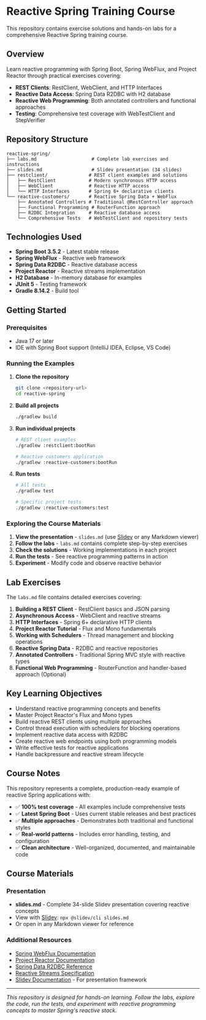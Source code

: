 # Reactive Spring Training Course

This repository contains exercise solutions and hands-on labs for a comprehensive Reactive Spring training course.

## Overview

Learn reactive programming with Spring Boot, Spring WebFlux, and Project Reactor through practical exercises covering:

- **REST Clients**: RestClient, WebClient, and HTTP Interfaces
- **Reactive Data Access**: Spring Data R2DBC with H2 database  
- **Reactive Web Programming**: Both annotated controllers and functional approaches
- **Testing**: Comprehensive test coverage with WebTestClient and StepVerifier

## Repository Structure

```
reactive-spring/
├── labs.md                    # Complete lab exercises and instructions
├── slides.md                  # Slidev presentation (34 slides)
├── restclient/               # REST client examples and solutions
│   ├── RestClient            # Modern synchronous HTTP access
│   ├── WebClient             # Reactive HTTP access
│   └── HTTP Interfaces       # Spring 6+ declarative clients
└── reactive-customers/       # Reactive Spring Data + WebFlux
    ├── Annotated Controllers # Traditional @RestController approach
    ├── Functional Programming # RouterFunction approach  
    ├── R2DBC Integration     # Reactive database access
    └── Comprehensive Tests   # WebTestClient and repository tests
```

## Technologies Used

- **Spring Boot 3.5.2** - Latest stable release
- **Spring WebFlux** - Reactive web framework
- **Spring Data R2DBC** - Reactive database access
- **Project Reactor** - Reactive streams implementation
- **H2 Database** - In-memory database for examples
- **JUnit 5** - Testing framework
- **Gradle 8.14.2** - Build tool

## Getting Started

### Prerequisites

- Java 17 or later
- IDE with Spring Boot support (IntelliJ IDEA, Eclipse, VS Code)

### Running the Examples

1. **Clone the repository**
   ```bash
   git clone <repository-url>
   cd reactive-spring
   ```

2. **Build all projects**
   ```bash
   ./gradlew build
   ```

3. **Run individual projects**
   ```bash
   # REST client examples
   ./gradlew :restclient:bootRun
   
   # Reactive customers application
   ./gradlew :reactive-customers:bootRun
   ```

4. **Run tests**
   ```bash
   # All tests
   ./gradlew test
   
   # Specific project tests
   ./gradlew :reactive-customers:test
   ```

### Exploring the Course Materials

1. **View the presentation** - `slides.md` (use [Slidev](https://slidev.antfu.me/) or any Markdown viewer)
2. **Follow the labs** - `labs.md` contains complete step-by-step exercises
3. **Check the solutions** - Working implementations in each project
4. **Run the tests** - See reactive programming patterns in action
5. **Experiment** - Modify code and observe reactive behavior

## Lab Exercises

The `labs.md` file contains detailed exercises covering:

1. **Building a REST Client** - RestClient basics and JSON parsing
2. **Asynchronous Access** - WebClient and reactive streams
3. **HTTP Interfaces** - Spring 6+ declarative HTTP clients
4. **Project Reactor Tutorial** - Flux and Mono fundamentals
5. **Working with Schedulers** - Thread management and blocking operations
6. **Reactive Spring Data** - R2DBC and reactive repositories
7. **Annotated Controllers** - Traditional Spring MVC style with reactive types
8. **Functional Web Programming** - RouterFunction and handler-based approach (Optional)

## Key Learning Objectives

- Understand reactive programming concepts and benefits
- Master Project Reactor's Flux and Mono types
- Build reactive REST clients using multiple approaches
- Control thread execution with schedulers for blocking operations
- Implement reactive data access with R2DBC
- Create reactive web endpoints using both programming models
- Write effective tests for reactive applications
- Handle backpressure and reactive stream lifecycle

## Course Notes

This repository represents a complete, production-ready example of reactive Spring applications with:

- ✅ **100% test coverage** - All examples include comprehensive tests
- ✅ **Latest Spring Boot** - Uses current stable releases and best practices  
- ✅ **Multiple approaches** - Demonstrates both traditional and functional styles
- ✅ **Real-world patterns** - Includes error handling, testing, and configuration
- ✅ **Clean architecture** - Well-organized, documented, and maintainable code

## Course Materials

### Presentation
- **slides.md** - Complete 34-slide Slidev presentation covering reactive concepts
- View with [Slidev](https://slidev.antfu.me/): `npx @slidev/cli slides.md`
- Or open in any Markdown viewer for reference

### Additional Resources

- [Spring WebFlux Documentation](https://docs.spring.io/spring-framework/docs/current/reference/html/web-reactive.html)
- [Project Reactor Documentation](https://projectreactor.io/docs)
- [Spring Data R2DBC Reference](https://docs.spring.io/spring-data/r2dbc/docs/current/reference/html/)
- [Reactive Streams Specification](https://www.reactive-streams.org/)
- [Slidev Documentation](https://slidev.antfu.me/) - For presentation framework

---

*This repository is designed for hands-on learning. Follow the labs, explore the code, run the tests, and experiment with reactive programming concepts to master Spring's reactive stack.*